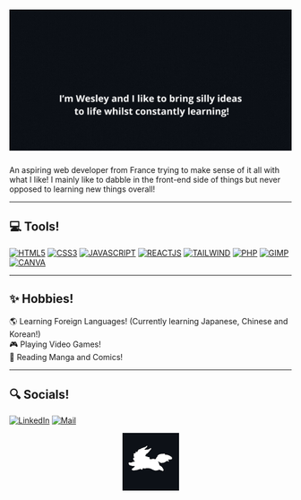 # [![wesley slimani header](/assets/Hello.gif)](https://chilluno.github.io/my-portfolio/)


<p>
An aspiring web developer from France trying to make sense of it all with what I like! 
I mainly like to dabble in the front-end side of things but never opposed to learning new things overall!
</p>

   ---

## 💻 Tools!

[![HTML5](https://img.shields.io/badge/html5-E34F26.svg?&style=for-the-badge&logo=html5&logoColor=white)]()
[![CSS3](https://img.shields.io/badge/css3-1572B6.svg?&style=for-the-badge&logo=css3&logoColor=white)]()
[![JAVASCRIPT](https://img.shields.io/badge/javascript-F7DF1E.svg?&style=for-the-badge&logo=javascript&logoColor=black)]()
[![REACTJS](https://img.shields.io/badge/react-61DAFB.svg?&style=for-the-badge&logo=react&logoColor=black)]()
[![TAILWIND](https://img.shields.io/badge/tailwindcss-06B6D4.svg?&style=for-the-badge&logo=tailwindcss&logoColor=white)]()
[![PHP](https://img.shields.io/badge/php-777BB4.svg?&style=for-the-badge&logo=php&logoColor=white)]()
[![GIMP](https://img.shields.io/badge/gimp-5C5543.svg?&style=for-the-badge&logo=gimp&logoColor=white)]()
[![CANVA](https://img.shields.io/badge/canva-00C4CC.svg?&style=for-the-badge&logo=canva&logoColor=white)]()

   ---

## ✨ Hobbies!

🌎 Learning Foreign Languages! (Currently learning Japanese, Chinese and Korean!)<br>
🎮 Playing Video Games!<br>
📖 Reading Manga and Comics!<br>

   ---

## 🔍 Socials!

[![LinkedIn](https://img.shields.io/badge/linkedin-0e76a8.svg?&style=for-the-badge&logo=linkedin&logoColor=white)](https://www.linkedin.com/in/wesley-slimani-88053b220/)
[![Mail](https://img.shields.io/badge/mail-EA4335.svg?&style=for-the-badge&logo=gmail&logoColor=white)](mailto:wesley.slimani@gmail.com)

<p align=middle><img src="assets/FouGitHub.gif"></p>